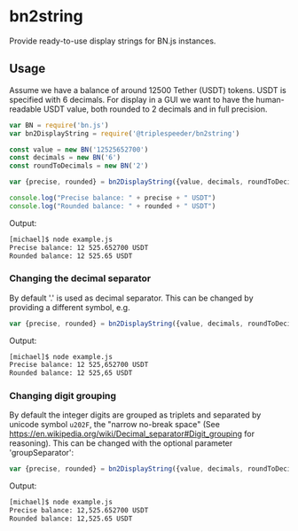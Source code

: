 # bn2string
Provide ready-to-use display strings for BN.js instances.

## Usage
Assume we have a balance of around 12500 Tether (USDT) tokens. USDT is specified with 6 decimals.
For display in a GUI we want to have the human-readable USDT value, both rounded to 2 decimals and in full precision.

```javascript
var BN = require('bn.js')
var bn2DisplayString = require('@triplespeeder/bn2string')

const value = new BN('12525652700')
const decimals = new BN('6')
const roundToDecimals = new BN('2')

var {precise, rounded} = bn2DisplayString({value, decimals, roundToDecimals})

console.log("Precise balance: " + precise + " USDT")
console.log("Rounded balance: " + rounded + " USDT")
```

Output:
```bash
[michael]$ node example.js
Precise balance: 12 525.652700 USDT
Rounded balance: 12 525.65 USDT
```

### Changing the decimal separator
By default '.' is used as decimal separator. This can be changed by providing a different symbol, e.g.
```javascript
var {precise, rounded} = bn2DisplayString({value, decimals, roundToDecimals, decimalSeparator:','})
```
Output:
```bash
[michael]$ node example.js
Precise balance: 12 525,652700 USDT
Rounded balance: 12 525,65 USDT
```

### Changing digit grouping
By default the integer digits are grouped as triplets and separated by unicode symbol ```u202F```, the "narrow no-break space" (See https://en.wikipedia.org/wiki/Decimal_separator#Digit_grouping for reasoning). This can be changed with the optional parameter 'groupSeparator':
```javascript
var {precise, rounded} = bn2DisplayString({value, decimals, roundToDecimals, groupSeparator: ','})
```
Output:
```bash
[michael]$ node example.js
Precise balance: 12,525.652700 USDT
Rounded balance: 12,525.65 USDT

```

